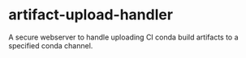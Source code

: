 # artifact-upload-handler
A secure webserver to handle uploading CI conda build artifacts to a specified conda channel.
